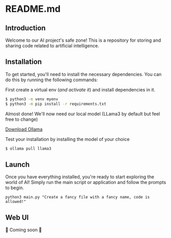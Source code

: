 # README.md

## Introduction

Welcome to our AI project's safe zone! This is a repository for storing and sharing code related to artificial intelligence.

## Installation

To get started, you'll need to install the necessary dependencies. You can do this by running the following commands:

First create a virtual env (_and activate it_) and install dependencies in it.

```sh
$ python3 -m venv myenv
$ python3 -m pip install -r requirements.txt
```

Almost done!
We'll now need our local model (LLama3 by default but feel free to change)

[Download Ollama](https://ollama.com/download)

Test your installation by installing the model of your choice

```sh
$ ollama pull llama3
```

## Launch

Once you have everything installed, you're ready to start exploring the world of AI! Simply run the main script or application and follow the prompts to begin.

```
python3 main.py "Create a fancy file with a fancy name, code is allowed!"
```

## Web UI

🫠 Coming soon 🫠
